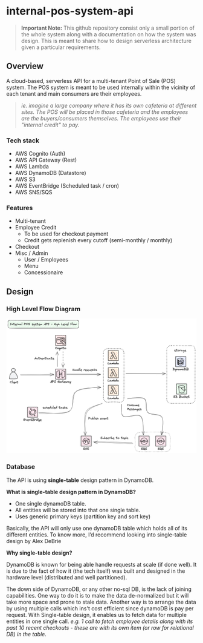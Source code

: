 # internal-pos-system-api

> **Important Note:** This github repository consist only a small portion of the whole system along with a documentation on how the system was design.
> This is meant to share how to design serverless architecture given a particular requirements.

## Overview

A cloud-based, serverless API for a multi-tenant Point of Sale (POS) system. The POS system is meant to be used internally within the vicinity of each tenant and main consumers are their employees.

> _ie. imagine a large company where it has its own cafeteria at different sites. The POS will be placed in those cafeteria and the employees are the buyers/consumers themselves. The employees use their "internal credit" to pay._

### Tech stack

- AWS Cognito (Auth)
- AWS API Gateway (Rest)
- AWS Lambda
- AWS DynamoDB (Datastore)
- AWS S3
- AWS EventBridge (Scheduled task / cron)
- AWS SNS/SQS

### Features

- Multi-tenant
- Employee Credit
  - To be used for checkout payment
  - Credit gets replenish every cutoff (semi-monthly / monthly)
- Checkout
- Misc / Admin
  - User / Employees
  - Menu
  - Concessionaire

## Design

### High Level Flow Diagram

![high level flow diagram](docs/internal-pos-system-api-high-level-flow.png)

### Database

The API is using **single-table** design pattern in DynamoDB.

**What is single-table design pattern in DynamoDB?**

- One single dynamoDB table.
- All entities will be stored into that one single table.
- Uses generic primary keys (partition key and sort key)

Basically, the API will only use one dynamoDB table which holds all of its different entities. To know more, I’d recommend looking into single-table design by Alex DeBrie

**Why single-table design?**

DynamoDB is known for being able handle requests at scale (if done well). It is due to the fact of how it (the tech itself) was built and designed in the hardware level (distributed and well partitioned).

The down side of DynamoDB, or any other no-sql DB, is the lack of joining capabilities. One way to do it is to make the data de-normalized but it will take more space and prone to stale data. Another way is to arrange the data by using multiple calls which ins't cost efficient since dynamoDB is pay per request. With Single-table design, it enables us to fetch data for multiple entities in one single call. _e.g. 1 call to fetch employee details along with its past 10 recent checkouts - these are with its own item (or row for relational DB) in the table_.
